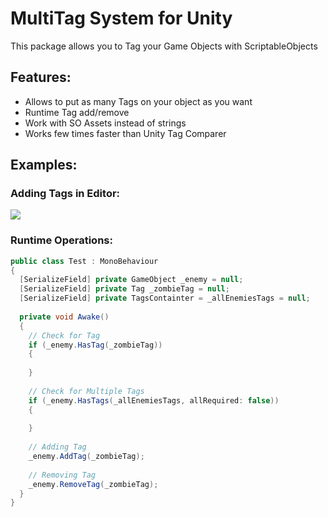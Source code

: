 # MultiTag System for Unity
This package allows you to Tag your Game Objects with ScriptableObjects

## Features:
- Allows to put as many Tags on your object as you want
- Runtime Tag add/remove
- Work with SO Assets instead of strings
- Works few times faster than Unity Tag Comparer

## Examples:

### Adding Tags in Editor:
![](https://imgur.com/EPxkbza.png)

### Runtime Operations:
```csharp
public class Test : MonoBehaviour
{
  [SerializeField] private GameObject _enemy = null;
  [SerializeField] private Tag _zombieTag = null;
  [SerializeField] private TagsContainter = _allEnemiesTags = null;
  
  private void Awake()
  {
    // Check for Tag
    if (_enemy.HasTag(_zombieTag))
    {
    
    }
    
    // Check for Multiple Tags
    if (_enemy.HasTags(_allEnemiesTags, allRequired: false))
    {
    
    }
    
    // Adding Tag
    _enemy.AddTag(_zombieTag);
    
    // Removing Tag
    _enemy.RemoveTag(_zombieTag);
  }
}
```
